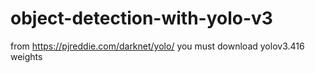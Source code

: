 # object-detection-with-yolo-v3
from https://pjreddie.com/darknet/yolo/ you must download yolov3.416 weights
